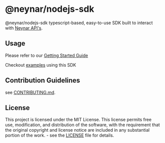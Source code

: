 # @neynar/nodejs-sdk

@neynar/nodejs-sdk typescript-based, easy-to-use SDK built to interact with [Neynar API's](https://docs.neynar.com/).

## Usage

Please refer to our [Getting Started Guide](https://docs.neynar.com/reference/getting-started-with-sdk)

Checkout [examples](https://github.com/neynarxyz/farcaster-examples) using this SDK

## Contribution Guidelines

see [CONTRIBUTING.md](./docs/CONTRIBUTING.md).

## License

This project is licensed under the MIT License. This license permits free use, modification, and distribution of the software, with the requirement that the original copyright and license notice are included in any substantial portion of the work. - see the [LICENSE](https://github.com/neynarxyz/nodejs-sdk/blob/main/LICENSE) file for details.
